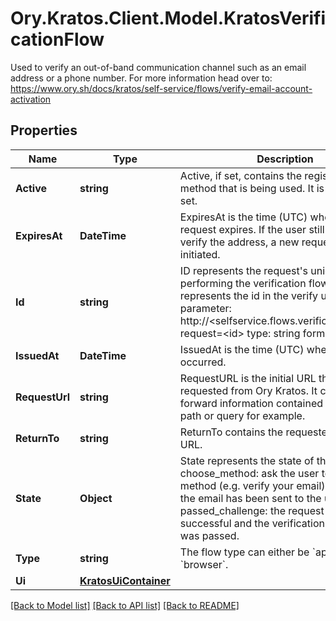 # Ory.Kratos.Client.Model.KratosVerificationFlow
Used to verify an out-of-band communication channel such as an email address or a phone number.  For more information head over to: https://www.ory.sh/docs/kratos/self-service/flows/verify-email-account-activation

## Properties

Name | Type | Description | Notes
------------ | ------------- | ------------- | -------------
**Active** | **string** | Active, if set, contains the registration method that is being used. It is initially not set. | [optional] 
**ExpiresAt** | **DateTime** | ExpiresAt is the time (UTC) when the request expires. If the user still wishes to verify the address, a new request has to be initiated. | [optional] 
**Id** | **string** | ID represents the request&#39;s unique ID. When performing the verification flow, this represents the id in the verify ui&#39;s query parameter: http://&lt;selfservice.flows.verification.ui_url&gt;?request&#x3D;&lt;id&gt;  type: string format: uuid | 
**IssuedAt** | **DateTime** | IssuedAt is the time (UTC) when the request occurred. | [optional] 
**RequestUrl** | **string** | RequestURL is the initial URL that was requested from Ory Kratos. It can be used to forward information contained in the URL&#39;s path or query for example. | [optional] 
**ReturnTo** | **string** | ReturnTo contains the requested return_to URL. | [optional] 
**State** | **Object** | State represents the state of this request:  choose_method: ask the user to choose a method (e.g. verify your email) sent_email: the email has been sent to the user passed_challenge: the request was successful and the verification challenge was passed. | 
**Type** | **string** | The flow type can either be &#x60;api&#x60; or &#x60;browser&#x60;. | 
**Ui** | [**KratosUiContainer**](KratosUiContainer.md) |  | 

[[Back to Model list]](../README.md#documentation-for-models) [[Back to API list]](../README.md#documentation-for-api-endpoints) [[Back to README]](../README.md)

